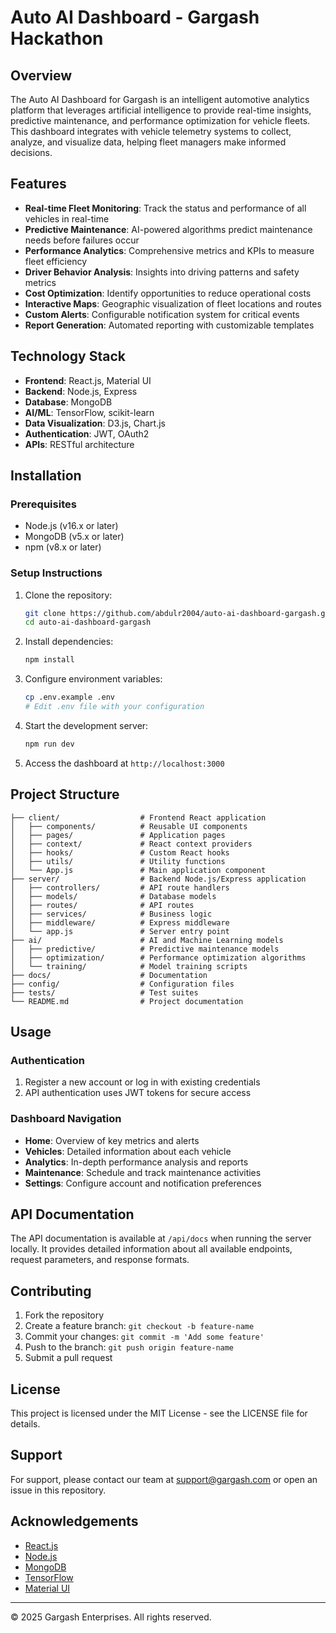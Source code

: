 # Auto AI Dashboard - Gargash Hackathon


## Overview

The Auto AI Dashboard for Gargash is an intelligent automotive analytics platform that leverages artificial intelligence to provide real-time insights, predictive maintenance, and performance optimization for vehicle fleets. This dashboard integrates with vehicle telemetry systems to collect, analyze, and visualize data, helping fleet managers make informed decisions.

## Features

- **Real-time Fleet Monitoring**: Track the status and performance of all vehicles in real-time
- **Predictive Maintenance**: AI-powered algorithms predict maintenance needs before failures occur
- **Performance Analytics**: Comprehensive metrics and KPIs to measure fleet efficiency
- **Driver Behavior Analysis**: Insights into driving patterns and safety metrics
- **Cost Optimization**: Identify opportunities to reduce operational costs
- **Interactive Maps**: Geographic visualization of fleet locations and routes
- **Custom Alerts**: Configurable notification system for critical events
- **Report Generation**: Automated reporting with customizable templates

## Technology Stack

- **Frontend**: React.js, Material UI
- **Backend**: Node.js, Express
- **Database**: MongoDB
- **AI/ML**: TensorFlow, scikit-learn
- **Data Visualization**: D3.js, Chart.js
- **Authentication**: JWT, OAuth2
- **APIs**: RESTful architecture

## Installation

### Prerequisites

- Node.js (v16.x or later)
- MongoDB (v5.x or later)
- npm (v8.x or later)

### Setup Instructions

1. Clone the repository:
   ```bash
   git clone https://github.com/abdulr2004/auto-ai-dashboard-gargash.git
   cd auto-ai-dashboard-gargash
   ```

2. Install dependencies:
   ```bash
   npm install
   ```

3. Configure environment variables:
   ```bash
   cp .env.example .env
   # Edit .env file with your configuration
   ```

4. Start the development server:
   ```bash
   npm run dev
   ```

5. Access the dashboard at `http://localhost:3000`

## Project Structure

```
├── client/                  # Frontend React application
│   ├── components/          # Reusable UI components
│   ├── pages/               # Application pages
│   ├── context/             # React context providers
│   ├── hooks/               # Custom React hooks
│   ├── utils/               # Utility functions
│   └── App.js               # Main application component
├── server/                  # Backend Node.js/Express application
│   ├── controllers/         # API route handlers
│   ├── models/              # Database models
│   ├── routes/              # API routes
│   ├── services/            # Business logic
│   ├── middleware/          # Express middleware
│   └── app.js               # Server entry point
├── ai/                      # AI and Machine Learning models
│   ├── predictive/          # Predictive maintenance models
│   ├── optimization/        # Performance optimization algorithms
│   └── training/            # Model training scripts
├── docs/                    # Documentation
├── config/                  # Configuration files
├── tests/                   # Test suites
└── README.md                # Project documentation
```

## Usage

### Authentication

1. Register a new account or log in with existing credentials
2. API authentication uses JWT tokens for secure access

### Dashboard Navigation

- **Home**: Overview of key metrics and alerts
- **Vehicles**: Detailed information about each vehicle
- **Analytics**: In-depth performance analysis and reports
- **Maintenance**: Schedule and track maintenance activities
- **Settings**: Configure account and notification preferences

## API Documentation

The API documentation is available at `/api/docs` when running the server locally. It provides detailed information about all available endpoints, request parameters, and response formats.

## Contributing

1. Fork the repository
2. Create a feature branch: `git checkout -b feature-name`
3. Commit your changes: `git commit -m 'Add some feature'`
4. Push to the branch: `git push origin feature-name`
5. Submit a pull request

## License

This project is licensed under the MIT License - see the LICENSE file for details.

## Support

For support, please contact our team at support@gargash.com or open an issue in this repository.

## Acknowledgements

- [React.js](https://reactjs.org/)
- [Node.js](https://nodejs.org/)
- [MongoDB](https://www.mongodb.com/)
- [TensorFlow](https://www.tensorflow.org/)
- [Material UI](https://mui.com/)

---

© 2025 Gargash Enterprises. All rights reserved.
